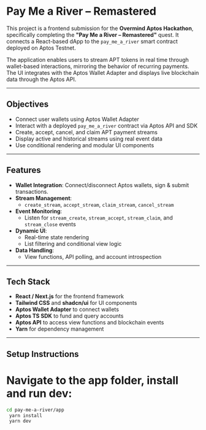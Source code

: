 # Pay Me a River – Remastered

This project is a frontend submission for the **Overmind Aptos Hackathon**, specifically completing the **"Pay Me a River – Remastered"** quest. It connects a React-based dApp to the `pay_me_a_river` smart contract deployed on Aptos Testnet.

The application enables users to stream APT tokens in real time through wallet-based interactions, mirroring the behavior of recurring payments. The UI integrates with the Aptos Wallet Adapter and displays live blockchain data through the Aptos API.

---

## Objectives

- Connect user wallets using Aptos Wallet Adapter
- Interact with a deployed `pay_me_a_river` contract via Aptos API and SDK
- Create, accept, cancel, and claim APT payment streams
- Display active and historical streams using real event data
- Use conditional rendering and modular UI components

---

## Features

- **Wallet Integration**: Connect/disconnect Aptos wallets, sign & submit transactions.
- **Stream Management**:
  - `create_stream`, `accept_stream`, `claim_stream`, `cancel_stream`
- **Event Monitoring**:
  - Listen for `stream_create`, `stream_accept`, `stream_claim`, and `stream_close` events
- **Dynamic UI**:
  - Real-time state rendering
  - List filtering and conditional view logic
- **Data Handling**:
  - View functions, API polling, and account introspection

---

## Tech Stack

- **React / Next.js** for the frontend framework
- **Tailwind CSS** and **shadcn/ui** for UI components
- **Aptos Wallet Adapter** to connect wallets
- **Aptos TS SDK** to fund and query accounts
- **Aptos API** to access view functions and blockchain events
- **Yarn** for dependency management

---

## Setup Instructions

# Navigate to the app folder, install and run dev:

```bash
cd pay-me-a-river/app
 yarn install
 yarn dev
```
